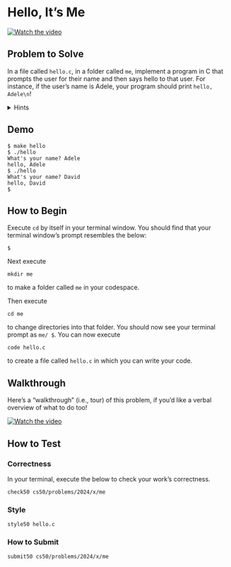 # Hello, It’s Me

[![Watch the video](https://img.youtube.com/vi/YQHsXMglC9A/0.jpg)](https://youtu.be/YQHsXMglC9A?si=S_d9V5XUZurN-l4c)

## Problem to Solve

In a file called `hello.c`, in a folder called `me`, implement a program in C that prompts the user for their name and then says hello to that user. For instance, if the user’s name is Adele, your program should print `hello, Adele\n`!

<details>
<summary>Hints</summary>

- Recall that you can get a <code>string</code> from a user with <code>get_string</code>, which is declared in <code>cs50.h</code>.
- Recall that you can print a <code>string</code> with <code>printf</code>, which is declared in <code>stdio.h</code>.
- Recall that you can format a <code>string</code> with <code>printf</code> with <code>%s</code>.

</details>

## Demo

```
$ make hello
$ ./hello
What's your name? Adele
hello, Adele
$ ./hello
What's your name? David
hello, David
$
```
## How to Begin

Execute `cd` by itself in your terminal window. You should find that your terminal window’s prompt resembles the below:
```
$
```
Next execute
```
mkdir me
```
to make a folder called `me` in your codespace.

Then execute
```
cd me
```
to change directories into that folder. You should now see your terminal prompt as `me/ $`. You can now execute
```
code hello.c
```
to create a file called `hello.c` in which you can write your code.

## Walkthrough

Here’s a “walkthrough” (i.e., tour) of this problem, if you’d like a verbal overview of what to do too!

[![Watch the video](https://img.youtube.com/vi/wSk1KSDUEYA/0.jpg)](https://youtu.be/wSk1KSDUEYA?si=unmhkfrRue4Gti-i)

## How to Test

### Correctness
In your terminal, execute the below to check your work’s correctness.
```
check50 cs50/problems/2024/x/me
```

### Style
```
style50 hello.c
```
### How to Submit
```
submit50 cs50/problems/2024/x/me
```


